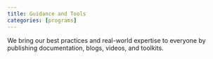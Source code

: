 ```yaml
---
title: Guidance and Tools
categories: [programs]
---
```


We bring our best practices and real-world expertise to everyone by publishing documentation, blogs, videos, and toolkits.